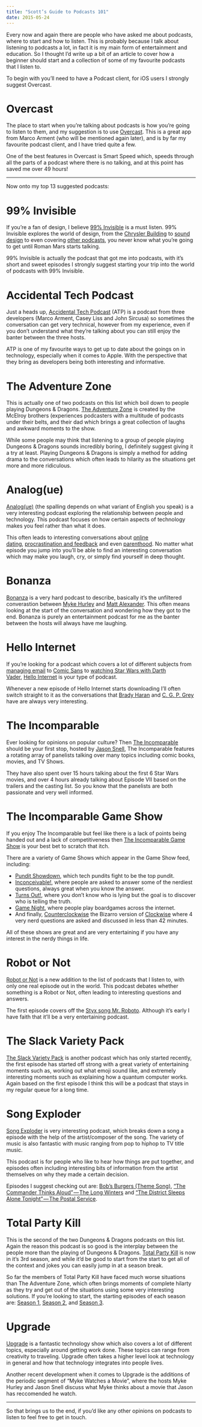 ```yaml
---
title: "Scott’s Guide to Podcasts 101"
date: 2015-05-24
---
```


Every now and again there are people who have asked me about podcasts, where to start and how to listen. This is probably because I talk about listening to podcasts a lot, in fact it is my main form of entertainment and education.
So I thought I’d write up a bit of an article to cover how a beginner should start and a collection of some of my favourite podcasts that I listen to.

To begin with you’ll need to have a Podcast client, for iOS users I strongly suggest Overcast.

# Overcast

The place to start when you’re talking about podcasts is how you’re going to listen to them, and my suggestion is to use [Overcast](https://itunes.apple.com/au/app/overcast-podcast-player/id888422857?mt=8). This is a great app from Marco Arment (who will be mentioned again later), and is by far my favourite podcast client, and I have tried quite a few.

One of the best features in Overcast is Smart Speed which, speeds through all the parts of a podcast where there is no talking, and at this point has saved me over 49 hours!

----

Now onto my top 13 suggested podcasts:

# 99% Invisible

If you’re a fan of design, I believe [99% Invisible](http://99percentinvisible.org/) is a must listen. 99% Invisible explores the world of design, from the [Chrysler Building](http://99percentinvisible.org/episode/higher-and-higher/) to [sound design](http://99percentinvisible.org/episode/the-sound-of-sports/) to even covering [other podcasts](http://99percentinvisible.org/episode/song-exploder/), you never know what you’re going to get until Roman Mars starts talking.

99% Invisible is actually the podcast that got me into podcasts, with it’s short and sweet episodes I strongly suggest starting your trip into the world of podcasts with 99% Invisible.

# Accidental Tech Podcast

Just a heads up, [Accidental Tech Podcast](http://atp.fm/) (ATP) is a podcast from three developers (Marco Arment, Casey Liss and John Sircusa) so sometimes the conversation can get very technical, however from my experience, even if you don’t understand what they’re talking about you can still enjoy the banter between the three hosts.

ATP is one of my favourite ways to get up to date about the goings on in technology, especially when it comes to Apple. With the perspective that they bring as developers being both interesting and informative.

# The Adventure Zone

This is actually one of two podcasts on this list which boil down to people playing Dungeons & Dragons. [The Adventure Zone](http://www.maximumfun.org/shows/adventure-zone) is created by the McElroy brothers (experiences podcasters with a multitude of podcasts under their belts, and their dad which brings a great collection of laughs and awkward moments to the show.

While some people may think that listening to a group of people playing Dungeons & Dragons sounds incredibly boring, I definitely suggest giving it a try at least. Playing Dungeons & Dragons is simply a method for adding drama to the conversations which often leads to hilarity as the situations get more and more ridiculous.

# Analog(ue)

[Analog(ue)](http://www.relay.fm/analogue) (the spalling depends on what variant of English you speak) is a very interesting podcast exploring the relationship between people and technology. This podcast focuses on how certain aspects of technology makes you feel rather than what it does.

This often leads to interesting conversations about [online dating](http://www.relay.fm/analogue/37), [procrastination and feedback](http://www.relay.fm/analogue/21) and even [parenthood](http://www.relay.fm/analogue/12). No matter what episode you jump into you’ll be able to find an interesting conversation which may make you laugh, cry, or simply find yourself in deep thought.

# Bonanza

[Bonanza](http://www.relay.fm/bonanza) is a very hard podcast to describe, basically it’s the unfiltered converastion between [Myke Hurley](http://twitter.com/imyke) and [Matt Alexander](http://twitter.com/mattalexand). This often means looking at the start of the conversation and wondering how they got to the end. Bonanza is purely an entertainment podcast for me as the banter between the hosts will always have me laughing.

# Hello Internet

If you’re looking for a podcast which covers a lot of different subjects from [managing email](http://www.hellointernet.fm/podcast/6) to [Comic Sans](http://www.hellointernet.fm/podcast/14) to [watching Star Wars with Darth Vader](http://www.hellointernet.fm/podcast/31), [Hello Internet](http://www.hellointernet.fm/) is your type of podcast.

Whenever a new episode of Hello Internet starts downloading I’ll often switch straight to it as the conversations that [Brady Haran](http://www.bradyharan.com/) and [C. G. P. Grey](http://www.cgpgrey.com/) have are always very interesting.

# The Incomparable

Ever looking for opinions on popular culture? Then [The Incomparable](https://www.theincomparable.com/theincomparable/) should be your first stop, hosted by [Jason Snell](http://www.sixcolors.com/), The Incomparable features a rotating array of panelists talking over many topics including comic books, movies, and TV Shows.

They have also spent over 15 hours talking about the first 6 Star Wars movies, and over 4 hours already talking about Episode VII based on the trailers and the casting list. So you know that the panelists are both passionate and very well informed.

# The Incomparable Game Show

If you enjoy The Incomparable but feel like there is a lack of points being handed out and a lack of competitiveness then [The Incomparable Game Show](https://www.theincomparable.com/gameshow/) is your best bet to scratch that itch.

There are a variety of Game Shows which appear in the Game Show feed, including:

- [Pundit Showdown](https://www.theincomparable.com/gameshow/pundit/), which tech pundits fight to be the top pundit.
- [Inconceivable!](https://www.theincomparable.com/gameshow/inconceivable/), where people are asked to answer some of the nerdiest questions, always great when you know the answer.
- [Turns Out!](https://www.theincomparable.com/gameshow/turnsout/), where you don’t know who is lying but the goal is to discover who is telling the truth.
- [Game Night](https://www.theincomparable.com/gameshow/gamenight/), where people play boardgames across the internet.
- And finally, [Counterclockwise](https://www.theincomparable.com/gameshow/counterclockwise/) the Bizarro version of [Clockwise](http://www.relay.fm/clockwise) where 4 very nerd questions are asked and discussed in less than 42 minutes.

All of these shows are great and are very entertaining if you have any interest in the nerdy things in life.

# Robot or Not

[Robot or Not](https://www.theincomparable.com/robot/) is a new addition to the list of podcasts that I listen to, with only one real episode out in the world. This podcast debates whether something is a Robot or Not, often leading to interesting questions and answers.

The first episode covers off the [Styx song Mr. Roboto](https://www.theincomparable.com/robot/1/index.php). Although it’s early I have faith that it’ll be a very entertaining podcast.

# The Slack Variety Pack

[The Slack Variety Pack](https://slack.com/varietypack) is another podcast which has only started recently, the first episode has started off strong with a great variety of entertaining moments such as, working out what emoji sound like, and extremely interesting moments such as explaining how a quantum computer works.
Again based on the first episode I think this will be a podcast that stays in my regular queue for a long time.

# Song Exploder

[Song Exploder](http://songexploder.net/) is very interesting podcast, which breaks down a song a episode with the help of the artist/composer of the song. The variety of music is also fantastic with music ranging from pop to hiphop to TV title music.

This podcast is for people who like to hear how things are put together, and episodes often including interesting bits of information from the artist themselves on why they made a certain decision.

Episodes I suggest checking out are: [Bob’s Burgers (Theme Song)](http://songexploder.net/loren-bouchard), [“The Commander Thinks Aloud” — The Long Winters](http://songexploder.net/the-long-winters) and [“The District Sleeps Alone Tonight” — The Postal Service](http://songexploder.net/the-postal-service).

# Total Party Kill

This is the second of the two Dungeons & Dragons podcasts on this list. Again the reason this podcast is so good is the interplay between the people more than the playing of Dungeons & Dragons. [Total Party Kill](https://www.theincomparable.com/tpk/) is now in it’s 3rd season, and while it’d be good to start from the start to get all of the context and jokes you can easily jump in at a season break.

So far the members of Total Party Kill have faced much worse situations than The Adventure Zone, which often brings moments of complete hilarty as they try and get out of the situations using some very interesting solutions.
If you’re looking to start, the starting episodes of each season are: [Season 1](https://www.theincomparable.com/tpk/1/index.php), [Season 2](https://www.theincomparable.com/tpk/24/index.php), and [Season 3](https://www.theincomparable.com/tpk/43/index.php).

# Upgrade

[Upgrade](http://www.relay.fm/upgrade) is a fantastic technology show which also covers a lot of different topics, especially around getting work done. These topics can range from creativity to traveling. Upgrade often takes a higher level look at technology in general and how that technology integrates into people lives.

Another recent development when it comes to Upgrade is the additions of the periodic segment of “Myke Watches a Movie”, where the hosts Myke Hurley and Jason Snell discuss what Myke thinks about a movie that Jason has reccomended he watch.

----

So that brings us to the end, if you’d like any other opinions on podcasts to listen to feel free to get in touch.
